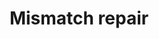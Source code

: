 ---
authors:
- MaintBot
- Khanspers
- Thomas
- Ddigles
- Mkutmon
description: 'DNA mismatch repair is a system for recognizing and repairing erroneous
  insertion, deletion and mis-incorporation of bases that can arise during DNA replication
  and recombination, as well as repairing some forms of DNA damage  Source: [[wikipedia:DNA_mismatch_repair|wikipedia]].'
last-edited: 2015-06-30
organisms:
- Bos taurus
redirect_from:
- /index.php/Pathway:WP1035
- /instance/WP1035
schema-jsonld:
- '@context': https://schema.org/
  '@id': https://wikipathways.github.io/pathways/WP1035.html
  '@type': Dataset
  creator:
    '@type': Organization
    name: WikiPathways
  description: 'DNA mismatch repair is a system for recognizing and repairing erroneous
    insertion, deletion and mis-incorporation of bases that can arise during DNA replication
    and recombination, as well as repairing some forms of DNA damage  Source: [[wikipedia:DNA_mismatch_repair|wikipedia]].'
  keywords:
  - RPA1
  - PCNA
  - MSH2
  - RFC1
  - LIG1
  - EXO1
  - POLD1
  - MLH1
  - MSH6
  license: CC0
  name: Mismatch repair
seo: CreativeWork
title: Mismatch repair
wpid: WP1035
---